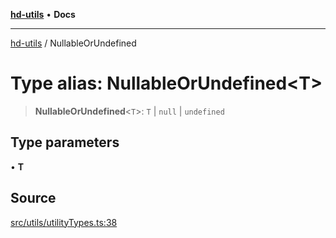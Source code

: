 [**hd-utils**](../README.md) • **Docs**

***

[hd-utils](../globals.md) / NullableOrUndefined

# Type alias: NullableOrUndefined\<T\>

> **NullableOrUndefined**\<`T`\>: `T` \| `null` \| `undefined`

## Type parameters

• **T**

## Source

[src/utils/utilityTypes.ts:38](https://github.com/AhmadHddad/h-utils/blob/8e9e542f98b1a43a336ce585dc8666b21b0e894d/src/utils/utilityTypes.ts#L38)
